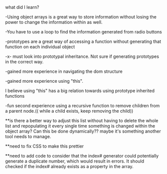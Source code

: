 what did I learn?

-Using object arrays is a great way to store information without losing the power to change the
information within as well. 

-You have to use a loop to find the information generated from radio buttons

-prototypes are a great way of accessing a function without generating that function on each individual object

-x- must look into prototypal inheritance. Not sure if generating prototypes in the correct way.

-gained more experience in navigating the dom structure

-gained more experience using "this".

 I believe using "this" has a big relation towards using prototype inherited functions

-fun second experience using a recursive function to remove children from a parent node.(( while a child exists, keep removing the child))

**is there a better way to adjust this list without having to delete the whole list and repopulating it every single time something is changed within the object array? Can this be done dynamically?? maybe it's something another tool needs to manage.

**need to fix CSS to make this prettier

**need to add code to consider that the index# generator could potentially generate a duplicate number, which would result in errors. It should checked if the index# already exists as a property in the array.

